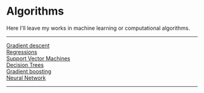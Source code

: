 # Algorithms
Here I'll leave my works in machine learning or computational algorithms.
<hr>
<a href="https://nbviewer.jupyter.org/github/RomanSafronenkov/Algorithms/blob/master/files/Gradient%20Descent.ipynb" target="_blank">Gradient descent</a>
<br>
<a href="https://nbviewer.jupyter.org/github/RomanSafronenkov/Algorithms/blob/master/files/Regressions.ipynb" target="_blank">Regressions</a>
<br>
<a href="https://nbviewer.jupyter.org/github/RomanSafronenkov/Algorithms/blob/master/files/Support%20Vector%20Machines.ipynb" target="_blank">Support Vector Machines</a>
<br>
<a href="https://nbviewer.jupyter.org/github/RomanSafronenkov/Algorithms/blob/master/files/Decision%20Trees.ipynb" target="_blank">Decision Trees</a>
<br>
<a href="https://nbviewer.jupyter.org/github/RomanSafronenkov/Algorithms/blob/master/files/Gradient%20boosting.ipynb" target="_blank">Gradient boosting</a>
<br>
<a href="https://nbviewer.jupyter.org/github/RomanSafronenkov/Algorithms/blob/master/files/Neural%20Network.ipynb" target="_blank">Neural Network</a>
<hr>

